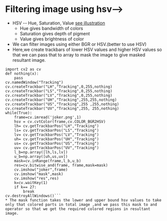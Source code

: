 # Filtering image using hsv-->
* HSV -- Hue, Saturation, Value [see illustration](https://www.researchgate.net/profile/Ravindran_G/publication/321126312/figure/fig1/AS:561582682722304@1510903153364/llustration-of-the-HSV-Color-Space-B-Color-Feature-Extraction-Color-feature-is-extracted.png)
    * Hue gives bandwidth of colors
    * Saturation gives depth of pigment
    * Value gives brightness of color
* We can filter images using either BGR or HSV.(better to use HSV)
* Here,we create trackbars of lower HSV values and higher HSV values so that we can pass that to array to mask the image to give masked resultant image.
    
```import numpy as np
import cv2 as cv
def nothing(x):
    pass
cv.namedWindow("Tracking")
cv.createTrackbar("LH","Tracking",0,255,nothing)
cv.createTrackbar("LS","Tracking",0,255,nothing)
cv.createTrackbar("LV","Tracking",0,255,nothing)
cv.createTrackbar("UH","Tracking",255,255,nothing)
cv.createTrackbar("US","Tracking",255 ,255,nothing)
cv.createTrackbar("UV","Tracking",255, 255,nothing)
while(True):
    frame=cv.imread('joker.png',1)
    hsv = cv.cvtColor(frame,cv.COLOR_BGR2HSV)
    lh= cv.getTrackbarPos("LH","Tracking")
    ls= cv.getTrackbarPos("LS","Tracking")
    lv= cv.getTrackbarPos("LV","Tracking")
    uh= cv.getTrackbarPos("UH","Tracking")
    us= cv.getTrackbarPos("US","Tracking")
    uv= cv.getTrackbarPos("UV","Tracking")
    l_b=np.array([lh,ls,lv])
    u_b=np.array([uh,us,uv])
    mask=cv.inRange(frame,l_b,u_b)
    res=cv.bitwise_and(frame, frame,mask=mask)
    cv.imshow("joker",frame)
    cv.imshow("mask",mask)
    cv.imshow("res",res)
    k=cv.waitKey(1)
    if k== 27:
        break
cv.destroyAllWindows()```
* The mask function takes the lower and upper bound hsv values to take only that colored parts in total image ,and we pass this mask to and operator so that we get the required colored regions in resultant image.
